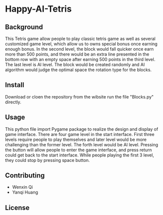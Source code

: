 # Happy-AI-Tetris

## Background

This Tetris game allow people to play classic tetris game as well as several customized game level,
which allow us to owns special bonus once earning enough bonus. In the second level, the block would 
fall quicker once earn more than 500 points, and there would be an extra line presented in the bottom 
row with an empty space after earning 500 points in the third level. The last level is AI level. The
block would be created randomly and AI algorithm would judge the optimal space the rotation type for
the blocks.

## Install

Download or cloen the repository from the wibsite run the file "Blocks.py" directly.

## Usage

This python file import Pygame package to realize the design and display of game interface. There are four
game level in the start interface. First three levels require people to play themselves and later level would
be more challenging than the former level. The forth level would be AI level. Pressing the button will allow 
people to enter the game interface, and press return could get back to the start interface. While people playing
the first 3 level, they could stop by pressing space button.

## Contributing

- Wenxin Qi
- Yanqi Huang

## License

